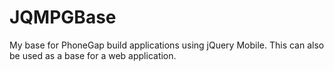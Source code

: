 JQMPGBase
=========

My base for PhoneGap build applications using jQuery Mobile. This can also be used as a base for a web application.

